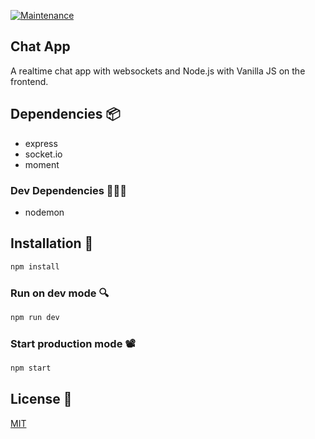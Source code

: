 [![Maintenance](https://img.shields.io/badge/Maintained%3F-yes-green.svg)](https://GitHub.com/Naereen/StrapDown.js/graphs/commit-activity)

## Chat App
A realtime chat app with websockets and Node.js with Vanilla JS on the frontend.

## Dependencies 📦
- express
- socket.io
- moment

### Dev Dependencies 👩🏾‍💻
- nodemon

## Installation 🐝
```bash
npm install
```

### Run on dev mode 🔍
```bash
npm run dev
```

### Start production mode 📽
```bash
npm start
```

## License 📄
[MIT](https://choosealicense.com/licenses/mit/)

